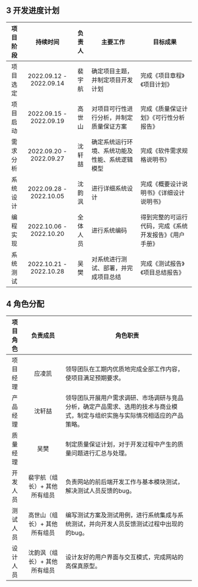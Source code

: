 ## 3 开发进度计划

| 项目阶段 |        持续时间         |  负责人  | 主要工作                                       | 目标成果                                               |
| :------: | :---------------------: | :------: | ---------------------------------------------- | ------------------------------------------------------ |
| 项目选定 | 2022.09.12 - 2022.09.14 |  裴宇航  | 确定项目主题，并制定项目开发计划               | 完成《项目章程》《项目计划》                           |
| 项目启动 | 2022.09.15 - 2022.09.19 |  高世山  | 对项目可行性进行分析，并制定质量保证方案       | 完成《质量保证计划》《可行性分析报告》                 |
| 需求分析 | 2022.09.20 - 2022.09.27 |  沈轩喆  | 确定系统运行环境、系统功能及性能、系统逻辑模型 | 完成《软件需求规格说明书》                             |
| 系统设计 | 2022.09.28 - 2022.10.05 |  沈韵沨  | 进行详细系统设计                               | 完成《概要设计说明书》《详细设计说明书》               |
| 编程实现 | 2022.10.06 - 2022.10.20 | 全体人员 | 进行系统编码                                   | 得到完整的可运行代码，完成《系统开发报告》《用户手册》 |
| 系统测试 | 2022.10.21 - 2022.10.28 |   吴樊   | 对系统进行测试、部署，并完成项目总结           | 完成《测试报告》《项目总结报告》                       |

## 4 角色分配

| 项目角色 |           负责成员            | 角色职责                                                     |
| :------: | :---------------------------: | ------------------------------------------------------------ |
| 项目经理 |            应凌凯             | 领导团队在工期内优质地完成全部工作内容，使项目满足预期要求。 |
| 产品经理 |            沈轩喆             | 领导团队开展用户需求调研、市场调研与竞品分析，确定产品需求、选用的技术与商业模式，制定与组织实施与实际情况相适应的产品策略。 |
| 质量经理 |             吴樊              | 制定质量保证计划，对于开发过程中产生的质量问题进行汇总与处理。 |
| 开发人员 | 裴宇航（组长）+  其他所有组员 | 负责网站的前后端开发工作与基本模块测试，解决测试人员反馈的bug。 |
| 测试人员 | 高世山（组长）+  其他所有组员 | 编写测试方案及测试用例，进行系统集成与系统测试，并向开发人员反馈测试过程中出现的的bug。 |
| 设计人员 | 沈韵沨（组长）+  其他所有组员 | 设计友好的用户界面与交互模式，完成网站的高保真原型。         |

